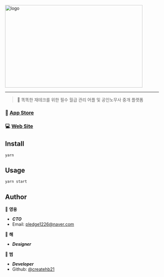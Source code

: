 <img src="https://user-images.githubusercontent.com/80245801/157149568-2fcce0b6-feca-47a1-864c-307004461c84.svg" alt="logo" width="450" height="270" />
<hr />


> 🥰 똑똑한 재테크를 위한 필수 월급 관리 어플 및 공인노무사 중개 플랫폼

### 📱 [App Store](https://apps.apple.com/kr/app/%ED%8E%98%EC%9D%B4%EB%8D%B0%EC%9D%B4-payday/id1598231344)

### 💻 [Web Site](https://www.everypd.co.kr/)



## Install

```sh
yarn
```

## Usage

```sh
yarn start
```

## Author

👤 **영웅**

- _**CTO**_
- Email: pledge1226@naver.com

👤 **해**

- _**Designer**_

👤 **범**

- _**Developer**_
- Github: [@createhb21](https://github.com/createhb21)
